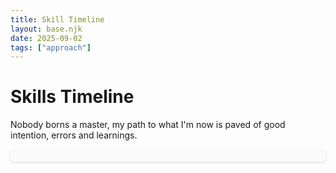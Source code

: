 ```yaml
---
title: Skill Timeline
layout: base.njk
date: 2025-09-02
tags: ["approach"]
---
```


# Skills Timeline

Nobody borns a master, my path to what I'm now is paved of good intention, errors and learnings.

<div id="stackedAreaChart"></div>

<script src="https://d3js.org/d3.v7.min.js"></script>

<script>
const data = [
  { year: 1981, "Technical Skill": 1, "Design related Skills": 0, "Web design": 0, "Infographic": 0, "Design Leadership": 0, "Immaginations": 1 },
  { year: 1992, "Technical Skill": 5, "Design related Skills": 0, "Web design": 0, "Infographic": 0, "Design Leadership": 0, "Immaginations": 10 },
  { year: 1995, "Technical Skill": 15, "Design related Skills": 0, "Web design": 0, "Infographic": 0, "Design Leadership": 0, "Immaginations": 10.6 },
  { year: 1999, "Technical Skill": 20, "Design related Skills": 0, "Web design": 0, "Infographic": 0, "Design Leadership": 0, "Immaginations": 15.4 },
  { year: 2000, "Technical Skill": 25, "Design related Skills": 0, "Web design": 0, "Infographic": 0, "Design Leadership": 0, "Immaginations": 15.6 },
  { year: 2003, "Technical Skill": 35.2, "Design related Skills": 0.4, "Web design": 1.1, "Infographic": 0, "Design Leadership": 0, "Immaginations": 16.2 },
  { year: 2004, "Technical Skill": 28, "Design related Skills": 15, "Web design": 1.2, "Infographic": 0, "Design Leadership": 0, "Immaginations": 25 },
  { year: 2006, "Technical Skill": 24, "Design related Skills": 30, "Web design": 1.4, "Infographic": 12, "Design Leadership": 0, "Immaginations": 25.4 },
  { year: 2007, "Technical Skill": 20, "Design related Skills": 37, "Web design": 1.5, "Infographic": 25, "Design Leadership": 0, "Immaginations": 30 },
  { year: 2008, "Technical Skill": 17, "Design related Skills": 37.1, "Web design": 3, "Infographic": 25.01, "Design Leadership": 0, "Immaginations": 30.2 },
  { year: 2010, "Technical Skill": 10, "Design related Skills": 37.3, "Web design": 20, "Infographic": 25.03, "Design Leadership": 0, "Immaginations": 34.2 },
  { year: 2012, "Technical Skill": 10.4, "Design related Skills": 37.5, "Web design": 30, "Infographic": 25.05, "Design Leadership": 0, "Immaginations": 40 },
  { year: 2014, "Technical Skill": 10.8, "Design related Skills": 37.7, "Web design": 40, "Infographic": 25.07, "Design Leadership": 0, "Immaginations": 40.4 },
  { year: 2015, "Technical Skill": 11, "Design related Skills": 37.8, "Web design": 42, "Infographic": 28, "Design Leadership": 0, "Immaginations": 40.6 },
  { year: 2016, "Technical Skill": 11.2, "Design related Skills": 42, "Web design": 45, "Infographic": 30, "Design Leadership": 5, "Immaginations": 43 },
  { year: 2017, "Technical Skill": 11.4, "Design related Skills": 47, "Web design": 45.1, "Infographic": 35, "Design Leadership": 16, "Immaginations": 43.2 },
  { year: 2018, "Technical Skill": 11.6, "Design related Skills": 49, "Web design": 45.2, "Infographic": 35.01, "Design Leadership": 22, "Immaginations": 43.4 },
  { year: 2020, "Technical Skill": 12, "Design related Skills": 51.1, "Web design": 45.4, "Infographic": 35.03, "Design Leadership": 30, "Immaginations": 43.8 },
  { year: 2021, "Technical Skill": 12.2, "Design related Skills": 53.2, "Web design": 45.6, "Infographic": 35.05, "Design Leadership": 35, "Immaginations": 44 },
  { year: 2023, "Technical Skill": 12.5, "Design related Skills": 55.3, "Web design": 46, "Infographic": 35.07, "Design Leadership": 40, "Immaginations": 45 },
  { year: 2024, "Technical Skill": 13, "Design related Skills": 57.5, "Web design": 47, "Infographic": 36, "Design Leadership": 45, "Immaginations": 46 },
  { year: 2025, "Technical Skill": 14, "Design related Skills": 60, "Web design": 48, "Infographic": 37, "Design Leadership": 50, "Immaginations": 48 }
];

const milestones = [
  { year: 1981, label: "Born in Italy" },
  { year: 1992, label: "First PC" },
  { year: 1995, label: "ITIS Information Technology" },
  { year: 1996, label: "Gods of Metal with ManowaR" },
  { year: 2000, label: "Tech guy @BPN" },
  { year: 2004, label: "Politecnico di Milano" },
  { year: 2007, label: "Leftloft" },
  { year: 2008, label: "ePrice - ADV banners tool" },
  { year: 2009, label: "RCS Periodici" },
  { year: 2012, label: "THe_iNCIPIT launch" },
  { year: 2013, label: "CMS newsletter creator" },
  { year: 2015, label: "Corriere della Sera" },
  { year: 2016, label: "Poli.mi UX Digital" },
  { year: 2017, label: "Capgemini (Backelite)" },
  { year: 2019, label: "Capgemini (DOING)" },
  { year: 2021, label: "Publicis Sapient" },
  { year: 2022, label: "Alfa Romeo new Website" },
  { year: 2023, label: "Stellantis White Label project" }
];

// Optimized dimensions for column layout with better proportions
const margin = { top: 40, right: 120, bottom: 100, left: 50 };
const width = 700 - margin.left - margin.right;
const height = 700 - margin.top - margin.bottom;

// Create SVG
const svg = d3.select("#stackedAreaChart")
  .append("svg")
  .attr("width", width + margin.left + margin.right)
  .attr("height", height + margin.top + margin.bottom)
  .attr("viewBox", `0 0 ${width + margin.left + margin.right} ${height + margin.top + margin.bottom}`)
  .attr("preserveAspectRatio", "xMidYMid meet")
  .append("g")
  .attr("transform", `translate(${margin.left},${margin.top})`);

// Updated color palette to match CV reference - professional blues, grays, and accent colors
const skills = ["Technical Skill", "Design related Skills", "Web design", "Infographic", "Design Leadership", "Immaginations"];
const colors = ["#2C3E50", "#3498DB", "#E74C3C", "#F39C12", "#9B59B6", "#1ABC9C"];

// Create scales
const xScale = d3.scaleLinear()
  .domain(d3.extent(data, d => d.year))
  .range([0, width]);

const yScale = d3.scaleLinear()
  .domain([0, d3.max(data, d => skills.reduce((sum, skill) => sum + d[skill], 0))])
  .range([height, 0]);

// Create stack generator
const stack = d3.stack()
  .keys(skills)
  .order(d3.stackOrderNone)
  .offset(d3.stackOffsetNone);

const stackedData = stack(data);

// Create area generator
const area = d3.area()
  .x(d => xScale(d.data.year))
  .y0(d => yScale(d[0]))
  .y1(d => yScale(d[1]))
  .curve(d3.curveMonotoneX);

// Add areas
svg.selectAll(".area")
  .data(stackedData)
  .enter()
  .append("path")
  .attr("class", "area")
  .attr("d", area)
  .style("fill", (d, i) => colors[i])
  .style("opacity", 0.8)
  .style("stroke", (d, i) => colors[i])
  .style("stroke-width", 0.5);

// Enhanced axis styling to match CV typography
svg.append("g")
  .attr("transform", `translate(0,${height})`)
  .call(d3.axisBottom(xScale).tickFormat(d3.format("d")).ticks(8))
  .selectAll("text")
  .style("font-family", "Arial, sans-serif")
  .style("font-size", "11px")
  .style("fill", "#2C3E50");

svg.append("g")
  .call(d3.axisLeft(yScale).ticks(6))
  .selectAll("text")
  .style("font-family", "Arial, sans-serif")
  .style("font-size", "11px")
  .style("fill", "#2C3E50");

// Improved axis labels typography
svg.append("text")
  .attr("transform", "rotate(-90)")
  .attr("y", 0 - margin.left)
  .attr("x", 0 - (height / 2))
  .attr("dy", "1em")
  .style("text-anchor", "middle")
  .style("font-family", "Arial, sans-serif")
  .style("font-size", "12px")
  .style("font-weight", "600")
  .style("fill", "#2C3E50")
  .text("Whole Skills Level");

svg.append("text")
  .attr("transform", `translate(${width / 2}, ${height + margin.bottom - 40})`)
  .style("text-anchor", "middle")
  .style("font-family", "Arial, sans-serif")
  .style("font-size", "12px")
  .style("font-weight", "600")
  .style("fill", "#2C3E50")
  .text("");

// Enhanced title typography
svg.append("text")
  .attr("x", width / 2)
  .attr("y", 0 - (margin.top / 2))
  .attr("text-anchor", "middle")
  .style("font-family", "Arial, sans-serif")
  .style("font-size", "16px")
  .style("font-weight", "700")
  .style("fill", "#2C3E50")
  .text("Professional Skill Evolution Timeline");

// Improved legend with better spacing and typography
const legend = svg.selectAll(".legend")
  .data(skills)
  .enter()
  .append("g")
  .attr("class", "legend")
  .attr("transform", (d, i) => `translate(${width + 15}, ${i * 22 + 15})`);

legend.append("rect")
  .attr("x", 0)
  .attr("width", 14)
  .attr("height", 14)
  .style("fill", (d, i) => colors[i])
  .style("opacity", 0.8);

legend.append("text")
  .attr("x", 18)
  .attr("y", 7)
  .attr("dy", "0.35em")
  .style("text-anchor", "start")
  .style("font-family", "Arial, sans-serif")
  .style("font-size", "10px")
  .style("font-weight", "500")
  .style("fill", "#2C3E50")
  .text(d => d);

// Function to get total skill value at a given year
function getTotalSkillAtYear(year) {
  const dataPoint = data.find(d => d.year === year);
  if (!dataPoint) return 0;
  return skills.reduce((sum, skill) => sum + dataPoint[skill], 0);
}

// Enhanced milestone styling with CV-inspired colors
milestones.forEach((milestone, index) => {
  const x = xScale(milestone.year);
  const totalSkillValue = getTotalSkillAtYear(milestone.year);
  const chartTopY = totalSkillValue > 0 ? yScale(totalSkillValue) : height;
  
  // Updated milestone line color to match CV accent
  svg.append("line")
    .attr("x1", x)
    .attr("x2", x)
    .attr("y1", chartTopY)
    .attr("y2", height + 15)
    .style("stroke", "#E74C3C")
    .style("stroke-width", 1.5)
    .style("stroke-dasharray", "3,3")
    .style("opacity", 0.7);
  
  // Connecting line with subtle styling
  const labelY = height + 30 + (index % 3) * 18;
  
  svg.append("line")
    .attr("x1", x)
    .attr("x2", x)
    .attr("y1", height + 15)
    .attr("y2", labelY - 3)
    .style("stroke", "#E74C3C")
    .style("stroke-width", 1)
    .style("opacity", 0.5);
  
  // Enhanced milestone markers
  if (totalSkillValue > 0) {
    svg.append("circle")
      .attr("cx", x)
      .attr("cy", chartTopY)
      .attr("r", 4)
      .style("fill", "#E74C3C")
      .style("stroke", "white")
      .style("stroke-width", 1.5);
  }
  
  svg.append("circle")
    .attr("cx", x)
    .attr("cy", height + 15)
    .attr("r", 3)
    .style("fill", "#E74C3C");
  
  // Improved milestone label typography
  svg.append("text")
    .attr("x", x)
    .attr("y", labelY)
    .attr("text-anchor", "middle")
    .style("font-family", "Arial, sans-serif")
    .style("font-size", "8px")
    .style("font-weight", "600")
    .style("fill", "#E74C3C")
    .text(milestone.label);
  
  // Year label styling
  svg.append("text")
    .attr("x", x)
    .attr("y", labelY + 10)
    .attr("text-anchor", "middle")
    .style("font-family", "Arial, sans-serif")
    .style("font-size", "7px")
    .style("font-weight", "400")
    .style("fill", "#7F8C8D")
    .text(milestone.year);
});

// Subtle grid lines with CV-inspired styling
const yTicks = yScale.ticks(6);
svg.selectAll(".grid-line")
  .data(yTicks)
  .enter()
  .append("line")
  .attr("class", "grid-line")
  .attr("x1", 0)
  .attr("x2", width)
  .attr("y1", d => yScale(d))
  .attr("y2", d => yScale(d))
  .style("stroke", "#BDC3C7")
  .style("stroke-width", 0.3)
  .style("opacity", 0.5);

// Add responsive styling
const chartContainer = d3.select("#stackedAreaChart");
chartContainer.style("width", "100%")
  .style("max-width", "800px")
  .style("margin", "0 auto");
</script>

<style>
/* Additional CSS for better column integration */
#stackedAreaChart {
  font-family: Arial, sans-serif;
  background: #FAFAFA;
  border-radius: 4px;
  padding: 10px;
  box-shadow: 0 2px 4px rgba(0,0,0,0.1);
}

#stackedAreaChart svg {
  display: block;
  margin: 0 auto;
}

/* Responsive design for mobile */
@media (max-width: 768px) {
  #stackedAreaChart svg {
    width: 100% !important;
    height: auto !important;
  }
}
</style>